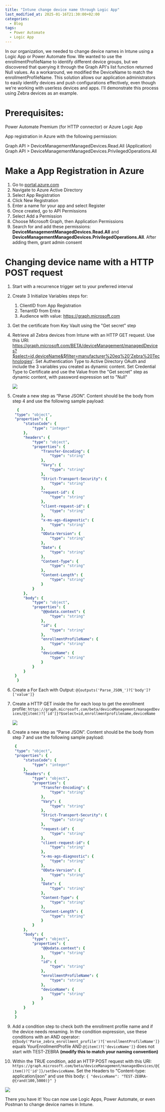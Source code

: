 ```yaml
---
title: "Intune change device name through Logic App"
last_modified_at: 2025-01-16T21:30:00+02:00
categories:
  - Blog
tags:
  - Power Automate
  - Logic App
---
```


In our organization, we needed to change device names in Intune using a Logic App or Power Automate flow. We wanted to use the enrollmentProfileName to identify different device groups, but we discovered that querying it through the Graph API's list function returned Null values. As a workaround, we modified the DeviceName to match the enrollmentProfileName. This solution allows our application administrators to easily identify devices and push configurations effectively, even though we're working with userless devices and apps. I'll demonstrate this process using Zebra devices as an example.

# **Prerequisites:**

Power Automate Premium (for HTTP connector) or Azure Logic App

App registration in Azure with the following permission:

Graph API > DeviceManagementManagedDevices.Read.All (Application) Graph API > DeviceManagementManagedDevices.PrivilegedOperations.All

# **Make a App Registration in Azure**

1. Go to [portal.azure.com](http://portal.azure.com)
2. Navigate to Azure Active Directory
3. Select App Registration
4. Click New Registration
5. Enter a name for your app and select Register
6. Once created, go to API Permissions
7. Select Add a Permission
8. Choose Microsoft Graph, then Application Permissions
9. Search for and add these permissions: **DeviceManagementManagedDevices.Read.All** and **DeviceManagementManagedDevices.PrivilegedOperations.All**. After adding them, grant admin consent

# **Changing device name with a HTTP POST request**

1. Start with a recurrence trigger set to your preferred interval
2. Create 3 Initialize Variables steps for:
    1. ClientID from App Registration
    2. TenantID from Entra
    3. Audience with value: https://graph.microsoft.com
3. Get the certificate from Key Vault using the "Get secret" step
4. Retrieve all Zebra devices from Intune with an HTTP GET request. Use this URI: https://graph.microsoft.com/BETA/deviceManagement/managedDevices?$select=id,deviceName&$filter=manufacturer%20eq%20'Zebra%20Technologies'. Set Authentication Type to Active Directory OAuth and include the 3 variables you created as dynamic content. Set Credential Type to Certificate and use the Value from the "Get secret" step as dynamic content, with password expression set to "Null"
    
    ![](https://diegoderksen.github.io/assets/images/LogicApps/HTTP%20GET%20all%20zebra%20devices.png)
    
5. Create a new step as “Parse JSON”. Content should be the body from step 4 and use the following sample payload:
    
    ```yaml
      {
     "type": "object",
     "properties": {
         "statusCode": {
             "type": "integer"
         },
         "headers": {
             "type": "object",
             "properties": {
                 "Transfer-Encoding": {
                     "type": "string"
                 },
                 "Vary": {
                     "type": "string"
                 },
                 "Strict-Transport-Security": {
                     "type": "string"
                 },
                 "request-id": {
                     "type": "string"
                 },
                 "client-request-id": {
                     "type": "string"
                 },
                 "x-ms-ags-diagnostic": {
                     "type": "string"
                 },
                 "OData-Version": {
                     "type": "string"
                 },
                 "Date": {
                     "type": "string"
                 },
                 "Content-Type": {
                     "type": "string"
                 },
                 "Content-Length": {
                     "type": "string"
                 }
             }
         },
         "body": {
             "type": "object",
             "properties": {
                 "@@odata.context": {
                     "type": "string"
                 },
                 "id": {
                     "type": "string"
                 },
                 "enrollmentProfileName": {
                     "type": "string"
                 },
                 "deviceName": {
                     "type": "string"
                 }
             }
         }
     }
      }
    
    ```
    
6. Create a For Each with Output: `@{outputs('Parse_JSON_')?['body']?['value']}`
7. Create a HTTP GET inside the for each loop to get the enrollment profile: `https://graph.microsoft.com/beta/deviceManagement/managedDevices/@{item()?['id']}?$select=id,enrollmentprofilename,deviceName`
    
    ![](https://diegoderksen.github.io/assets/images/LogicApps/HTTP%20GET%20EnrollmentProfileName.png)
    
8. Create a new step as “Parse JSON”. Content should be the body from step 7 and use the following sample payload:
    
    ```yaml
     {
     "type": "object",
     "properties": {
         "statusCode": {
             "type": "integer"
         },
         "headers": {
             "type": "object",
             "properties": {
                 "Transfer-Encoding": {
                     "type": "string"
                 },
                 "Vary": {
                     "type": "string"
                 },
                 "Strict-Transport-Security": {
                     "type": "string"
                 },
                 "request-id": {
                     "type": "string"
                 },
                 "client-request-id": {
                     "type": "string"
                 },
                 "x-ms-ags-diagnostic": {
                     "type": "string"
                 },
                 "OData-Version": {
                     "type": "string"
                 },
                 "Date": {
                     "type": "string"
                 },
                 "Content-Type": {
                     "type": "string"
                 },
                 "Content-Length": {
                     "type": "string"
                 }
             }
         },
         "body": {
             "type": "object",
             "properties": {
                 "@@odata.context": {
                     "type": "string"
                 },
                 "id": {
                     "type": "string"
                 },
                 "enrollmentProfileName": {
                     "type": "string"
                 },
                 "deviceName": {
                     "type": "string"
                 }
             }
         }
     }
     }
    
    ```
    
9. Add a condition step to check both the enrollment profile name and if the device needs renaming. In the condition expression, use these conditions with an AND operator: `@{body('Parse_zebra_enrollment_profile')?['enrollmentProfileName']}` equals YourEnrollmentProfile AND `@{item()?['deviceName']}` does not start with TEST-ZEBRA **(modify this to match your naming convention)**
10. Within the TRUE condition, add an HTTP POST request with this URI: `https://graph.microsoft.com/beta/deviceManagement/managedDevices/@{item()?['id']}/setDeviceName`. Set the Headers to "Content-type: application/json" and use this body:  `{ "deviceName": "TEST-ZEBRA-@{rand(100,5000)}" }`

![](https://diegoderksen.github.io/assets/images/LogicApps/HTTP%20POST%20RENAME%20DEVICE.png)

There you have it! You can now use Logic Apps, Power Automate, or even Postman to change device names in Intune.
